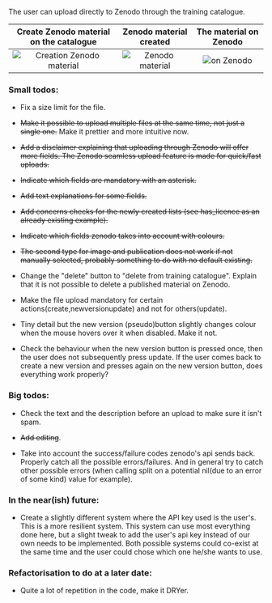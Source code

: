 The user can upload directly to Zenodo through the training catalogue.


Create Zenodo material on the catalogue                 |  Zenodo material created                   |  The material on Zenodo
:-------------------------:|:-------------------------:|:-------------------------:
![Creation Zenodo material](https://i.imgur.com/Z702A0X.png)  |  ![Zenodo material](https://i.imgur.com/0I1t2JI.png)  |  ![on Zenodo](https://i.imgur.com/E7qv7U5.png)


### Small todos:

- Fix a size limit for the file.  

- ~~Make it possible to upload multiple files at the same time, not just a single one.~~ Make it prettier and more intuitive now.

- ~~Add a disclaimer explaining that uploading through Zenodo will offer more fields. The Zenodo seamless upload feature is made for quick/fast uploads.~~

- ~~Indicate which fields are mandatory with an asterisk.~~

- ~~Add text explanations for some fields.~~

- ~~Add concerns checks for the newly created lists (see has_licence as an already existing example).~~

- ~~Indicate which fields zenodo takes into account with colours.~~

- ~~The second type for image and publication does not work if not manually selected, probably something to do with no default existing.~~

- Change the "delete" button to "delete from training catalogue". Explain that it is not possible to delete a published material on Zenodo. 

- Make the file upload mandatory for certain actions(create,newversionupdate) and not for others(update).

- Tiny detail but the new version (pseudo)button slightly changes colour when the mouse hovers over it when disabled. Make it not.

- Check the behaviour when the new version button is pressed once, then the user does not subsequently press update. If the user comes back to create a new version and presses again on the new version button, does everything work properly? 

### Big todos:

- Check the text and the description before an upload to make sure it isn't spam.

- ~~Add editing~~.

- Take into account the success/failure codes zenodo's api sends back. Properly catch all the possible errors/failures. And in general try to catch other possible errors (when calling split on a potential nil(due to an error of some kind) value for example).

### In the near(ish) future:

- Create a slightly different system where the API key used is the user's. This is a more resilient system. This system can use most everything done here, but a slight tweak to add the user's api key instead of our own needs to be implemented. Both possible systems could co-exist at the same time and the user could chose which one he/she wants to use. 

### Refactorisation to do at a later date:

- Quite a lot of repetition in the code, make it DRYer.


